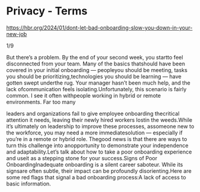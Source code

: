 # Privacy - Terms

https://hbr.org/2024/01/dont-let-bad-onboarding-slow-you-down-in-your-new-job

1/9

But there’s a problem. By the end of your second week, you startto feel disconnected from your team. Many of the basics thatshould have been covered in your initial onboarding — peopleyou should be meeting, tasks you should be prioritizing,technologies you should be learning — have gotten swept underthe rug. Your manager hasn’t been much help, and the lack ofcommunication feels isolating.Unfortunately, this scenario is fairly common. I see it often withpeople working in hybrid or remote environments. Far too many

leaders and organizations fail to give employee onboarding thecritical attention it needs, leaving their newly hired workers lostin the weeds.While it’s ultimately on leadership to improve these processes, assomeone new to the workforce, you may need a more immediatesolution — especially if you’re in a remote or hybrid role. Thegood news is that there are ways to turn this challenge into anopportunity to demonstrate your independence and adaptability.Let’s talk about how to take a poor onboarding experience and useit as a stepping stone for your success.Signs of Poor OnboardingInadequate onboarding is a silent career saboteur. While its signsare often subtle, their impact can be profoundly disorienting.Here are some red flags that signal a bad onboarding process:A lack of access to basic information.